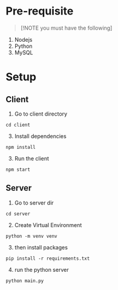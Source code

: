 # Pre-requisite
> [!NOTE you must have the following]
1. Nodejs
2. Python
3. MySQL


# Setup
## Client
1. Go to client directory
```
cd client
```
3. Install dependencies
```
npm install
```
3. Run the client
```
npm start
```

## Server
1. Go to server dir
```
cd server
```
2. Create Virtual Environment 
```
python -m venv venv
```
3. then install packages
```
pip install -r requirements.txt
```
4. run the python server
```
python main.py
```
